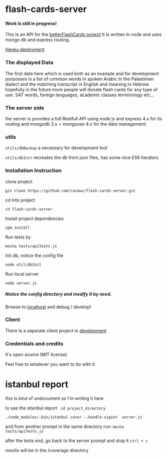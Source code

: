 # flash-cards-server

#### Work Is still in progress!


This Is an API for the [betterFlashCards project](https://github.com/razawi/betterFlashCards) 
It Is written In node and uses mongo db and express routing.

[Heoku deployment](https://better-flash-cards-api.herokuapp.com/api/cardsList)

### The displayed Data
The first data here which is used both as an example and for development purposses is a list of common words in spoken Arabic
In the Palastinian dialect and the matching transcript in English and meaning in Hebrew. hopefully in the future more people will donate flash cards for
any type of use. SAT words, foreign languages, academic classes terminology etc...

### The server side
the server is provides a full Restfull API using node js and express 4.x for its routing and mongodb 3.x + mongoose 4.x for the data management.

### utils
`` utils/dbBackup ``  a necessary for development tool 

``utils/dbInit`` recreates the db from json files, has some nice ES6 Iterators


### Installation Instruction

clone project
```
git clone https://github.com/razawi/flash-cards-server.git
```

cd Into project
```
cd flash-cards-server
```

Install project dependencies
```
npm install
```

Run tests by
```
mocha tests/apiTests.js
```
Init db, notice the config file
```
node util/dbInit
```

Run local server
```
node server.js
```


##### Notice the config directory and modify It by need.


Browse to [localhost](127.0.0.1:8888/api) and debug / develop!


### Client
There Is a seperate client project in [development](https://github.com/razawi/flashCards-client) 

### Credentials and credits

It's open source (MIT license)

Feel free to whatever you want to do with it.


# istanbul report
this is kind of undocument so I'm writing it here

to see the istanbul report
`` cd project_directory``

``./node_modules/.bin/istanbul cover --handle-sigint  server.js``

and from another prompt in the same directory run:
``mocha tests/apiTests.js``

after the tests end, go back to the server prompt and stop it
``ctrl + c`` 

results will be in the /coverage directory